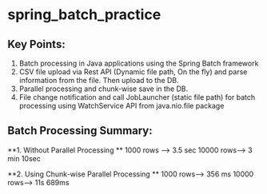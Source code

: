 # spring_batch_practice

## Key Points:

1. Batch processing in Java applications using the Spring Batch framework
2. CSV file upload via Rest API (Dynamic file path, On the fly) and parse information from the file. Then upload to the DB.
3. Parallel processing and chunk-wise save in the DB.
4. File change notification and call JobLauncher (static file path) for batch processing using WatchService API from java.nio.file package

## Batch Processing Summary: 
**1. Without Parallel Processing **
    1000 rows --> 3.5 sec
    10000 rows--> 3 min 10sec

**2. Using Chunk-wise Parallel Processing **
    1000 rows--> 356 ms
    10000 rows--> 11s 689ms
